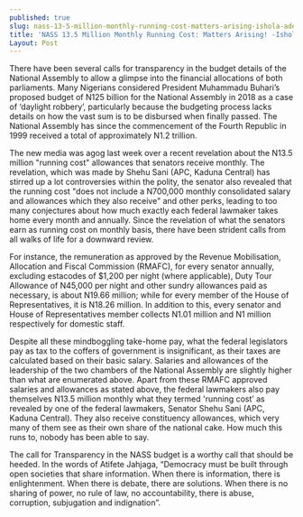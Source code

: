 ```yaml
---
published: true
slug: nass-13-5-million-monthly-running-cost-matters-arising-ishola-adebayo
title: 'NASS 13.5 Million Monthly Running Cost: Matters Arising! -Ishola Adebayo'
Layout: Post
---
```

There have been several calls for transparency in the budget details of the National Assembly to allow a glimpse into the financial allocations of both parliaments. Many Nigerians considered President Muhammadu Buhari’s proposed budget of N125 billion for the National Assembly in 2018 as a case of ‘daylight robbery’, particularly because the budgeting process lacks details on how the vast sum is to be disbursed when finally passed. The National Assembly has since the commencement of the Fourth Republic in 1999 received a total of approximately N1.2 trillion.

The new media was agog last week over a recent revelation about the N13.5 million "running cost" allowances that senators receive monthly.  The revelation, which was made by Shehu Sani (APC, Kaduna Central) has stirred up a lot controversies within the polity, the senator also revealed that the running cost "does not include a N700,000 monthly consolidated salary and allowances which they also receive" and other perks, leading to too many conjectures about how much exactly each federal lawmaker takes home every month and annually. Since the revelation of what the senators earn as running cost on monthly basis, there have been strident calls from all walks of life for a downward review.

For instance, the remuneration as approved by the Revenue Mobilisation, Allocation and Fiscal Commission (RMAFC), for every senator annually, excluding estacodes of $1,200 per night (where applicable), Duty Tour Allowance of N45,000 per night and other sundry allowances paid as necessary, is about N19.66 million; while for every member of the House of Representatives, it is N18.26 million. In addition to this, every senator and House of Representatives member collects N1.01 million and N1 million respectively for domestic staff.

Despite all these mindboggling take-home pay, what the federal legislators pay as tax to the coffers of government is insignificant, as their taxes are calculated based on their basic salary. Salaries and allowances of the leadership of the two chambers of the National Assembly are slightly higher than what are enumerated above. Apart from these RMAFC approved salaries and allowances as stated above, the federal lawmakers also pay themselves N13.5 million monthly what they termed 'running cost’ as revealed by one of the federal lawmakers, Senator Shehu Sani (APC, Kaduna Central). They also receive constituency allowances, which very many of them see as their own share of the national cake. How much this runs to, nobody has been able to say. 

The call for Transparency in the NASS budget is a worthy call that should be heeded. In the words of Atifete Jahjaga, “Democracy must be built through open societies that share information. When there is information, there is enlightenment. When there is debate, there are solutions. When there is no sharing of power, no rule of law, no accountability, there is abuse, corruption, subjugation and indignation”.

